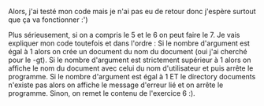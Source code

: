 Alors, j'ai testé mon code mais je n'ai pas eu de retour donc j'espère surtout que ça va fonctionner :')

Plus sérieusement, si on a compris le 5 et le 6 on peut faire le 7. Je vais expliquer mon code toutefois et dans l'ordre :
	Si le nombre d'argument est égal à 1 alors on crée un document du nom du document (oui j'ai cherché pour le -gt).
	Si le nombre d'argument est strictement supérieur à 1 alors on affiche le nom du document avec celui du nom d'utilisateur et puis arrête le programme.
	Si le nombre d'argument est égal à 1 ET le directory documents n'existe pas alors on affiche le message d'erreur lié et on arrête le programme.
	Sinon, on remet le contenu de l'exercice 6 :).
